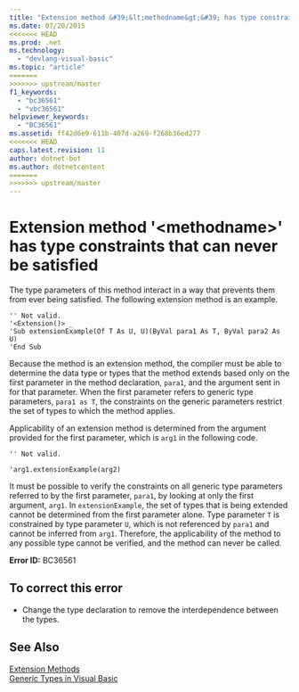```yaml
---
title: "Extension method &#39;&lt;methodname&gt;&#39; has type constraints that can never be satisfied"
ms.date: 07/20/2015
<<<<<<< HEAD
ms.prod: .net
ms.technology: 
  - "devlang-visual-basic"
ms.topic: "article"
=======
>>>>>>> upstream/master
f1_keywords: 
  - "bc36561"
  - "vbc36561"
helpviewer_keywords: 
  - "BC36561"
ms.assetid: ff42d6e9-611b-407d-a269-f268b36ed277
<<<<<<< HEAD
caps.latest.revision: 11
author: dotnet-bot
ms.author: dotnetcontent
=======
>>>>>>> upstream/master
---
```

# Extension method &#39;&lt;methodname&gt;&#39; has type constraints that can never be satisfied
The type parameters of this method interact in a way that prevents them from ever being satisfied. The following extension method is an example.  
  
```  
'' Not valid.  
'<Extension()> _  
'Sub extensionExample(Of T As U, U)(ByVal para1 As T, ByVal para2 As U)  
'End Sub  
```  
  
 Because the method is an extension method, the compiler must be able to determine the data type or types that the method extends based only on the first parameter in the method declaration, `para1`, and the argument sent in for that parameter. When the first parameter refers to generic type parameters, `para1 as T`, the constraints on the generic parameters restrict the set of types to which the method applies.  
  
 Applicability of an extension method is determined from the argument provided for the first parameter, which is `arg1` in the following code.  
  
 `'' Not valid.`  
  
 `'arg1.extensionExample(arg2)`  
  
 It must be possible to verify the constraints on all generic type parameters referred to by the first parameter, `para1`, by looking at only the first argument, `arg1`. In `extensionExample`, the set of types that is being extended cannot be determined from the first parameter alone. Type parameter `T` is constrained by type parameter `U`, which is not referenced by `para1` and cannot be inferred from `arg1`. Therefore, the applicability of the method to any possible type cannot be verified, and the method can never be called.  
  
 **Error ID:** BC36561  
  
## To correct this error  
  
-   Change the type declaration to remove the interdependence between the types.  
  
## See Also  
 [Extension Methods](../../visual-basic/programming-guide/language-features/procedures/extension-methods.md)  
 [Generic Types in Visual Basic](../../visual-basic/programming-guide/language-features/data-types/generic-types.md)

